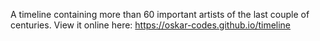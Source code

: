 A timeline containing more than 60 important artists of the last couple of centuries. View it online here: https://oskar-codes.github.io/timeline
